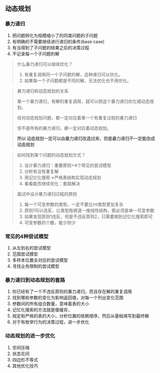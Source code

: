 ## 动态规划

### 暴力递归

1. 把问题转化为规模缩小了的同类问题的子问题
2. 有明确的不需要继续进行递归的条件(base case)
3. 有当得到了子问题的结果之后的决策过程
4. 不记录每一个子问题的解

>什么暴力递归可以继续优化？
>
>1. 有重复调用同一个子问题的解，这种递归可以优化。
>2. 如果每一个子问题都是不同的解，无法优化也不用优化。



>暴力递归和动态规划的关系
>
>某一个暴力递归，有解的重复调用，就可以把这个暴力递归优化城动态规划。
>
>任何动态规划问题，都一定对应着某一个有重复过程的暴力递归
>
>但不是所有的暴力递归，都一定对应着动态规划。
>
>**所以 动态规划一定可以由暴力递归改造过来，但是暴力递归不一定能改成动态规划**







> 如何找到某个问题的动态规划方式？
>
> 1. 设计暴力递归：重要原则+4个常见的尝试模型
> 2. 分析有没有重复解
> 3. 用记忆化搜索->严格表结构实现动态规划
> 4. 看看能否继续优化：套路解决





> 面试中设计暴力递归过程的原则
>
> 1. 每一个可变参数的类型，一定不要比int类型更加复杂
> 2. 原则1可以违反，让类型拖坡道一维线性结构，那必须是单一可变参数
> 3. 如果发现原则1违反，但是不违反原则2，只需要做到记忆化搜索即可
> 4. 可变参数的个数，能少则少

### 常见的4种尝试模型

1. 从左到右的尝试模型
2. 范围尝试模型
3. 多样本位置全对应的尝试模型
4. 寻找业务限制的尝试模型

### 暴力递归到动态规划的套路

1. 你已经有了一个不违反原则的暴力递归，而且存在解的重复调用
2. 找到哪些参数的变化为影响返回值，对每一个列出变化范围
3. 参数间的所有组合数量，意味着表的大小
4. 记忆化搜索的方法就是傻缓存，
5. 规定和严格的表的大小，分析位置的依赖顺序，然后从基础填写到最终解
6. 对于有枚举行为的决策过程，进一步优化



### 动态规划的进一步优化

1. 空间压缩
2. 状态花间
3. 四边形不等式
4. 其他优化技巧

